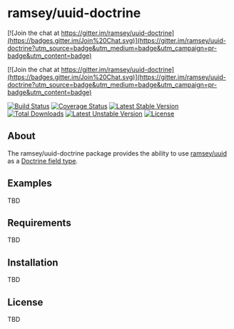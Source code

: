 # ramsey/uuid-doctrine

[![Join the chat at https://gitter.im/ramsey/uuid-doctrine](https://badges.gitter.im/Join%20Chat.svg)](https://gitter.im/ramsey/uuid-doctrine?utm_source=badge&utm_medium=badge&utm_campaign=pr-badge&utm_content=badge)

[![Join the chat at https://gitter.im/ramsey/uuid-doctrine](https://badges.gitter.im/Join%20Chat.svg)](https://gitter.im/ramsey/uuid-doctrine?utm_source=badge&utm_medium=badge&utm_campaign=pr-badge&utm_content=badge)

[![Build Status](https://travis-ci.org/ramsey/uuid-doctrine.svg?branch=master)](https://travis-ci.org/ramsey/uuid-doctrine)
[![Coverage Status](https://coveralls.io/repos/ramsey/uuid-doctrine/badge.svg?branch=master)](https://coveralls.io/r/ramsey/uuid-doctrine)
[![Latest Stable Version](https://poser.pugx.org/ramsey/uuid-doctrine/v/stable)](https://packagist.org/packages/ramsey/uuid-doctrine)
[![Total Downloads](https://poser.pugx.org/ramsey/uuid-doctrine/downloads)](https://packagist.org/packages/ramsey/uuid-doctrine)
[![Latest Unstable Version](https://poser.pugx.org/ramsey/uuid-doctrine/v/unstable)](https://packagist.org/packages/ramsey/uuid-doctrine)
[![License](https://poser.pugx.org/ramsey/uuid-doctrine/license)](https://packagist.org/packages/ramsey/uuid-doctrine)

## About

The ramsey/uuid-doctrine package provides the ability to use [ramsey/uuid](https://github.com/ramsey/uuid) as a [Doctrine field type](http://doctrine-dbal.readthedocs.org/en/latest/reference/types.html).

## Examples

TBD

## Requirements

TBD

## Installation

TBD

## License

TBD
